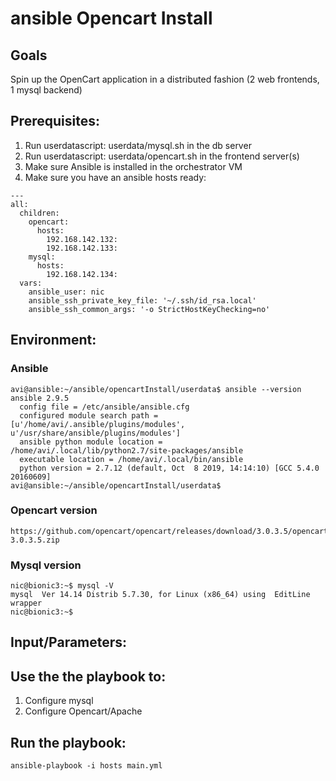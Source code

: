 # ansible Opencart Install

## Goals
Spin up the OpenCart application in a distributed fashion (2 web frontends, 1 mysql backend)

## Prerequisites:
1. Run userdatascript: userdata/mysql.sh in the db server
2. Run userdatascript: userdata/opencart.sh in the frontend server(s)
3. Make sure Ansible is installed in the orchestrator VM
4. Make sure you have an ansible hosts ready:
```
---
all:
  children:
    opencart:
      hosts:
        192.168.142.132:
        192.168.142.133:
    mysql:
      hosts:
        192.168.142.134:
  vars:
    ansible_user: nic
    ansible_ssh_private_key_file: '~/.ssh/id_rsa.local'
    ansible_ssh_common_args: '-o StrictHostKeyChecking=no'
```

## Environment:

### Ansible

```
avi@ansible:~/ansible/opencartInstall/userdata$ ansible --version
ansible 2.9.5
  config file = /etc/ansible/ansible.cfg
  configured module search path = [u'/home/avi/.ansible/plugins/modules', u'/usr/share/ansible/plugins/modules']
  ansible python module location = /home/avi/.local/lib/python2.7/site-packages/ansible
  executable location = /home/avi/.local/bin/ansible
  python version = 2.7.12 (default, Oct  8 2019, 14:14:10) [GCC 5.4.0 20160609]
avi@ansible:~/ansible/opencartInstall/userdata$

```

### Opencart version

```
https://github.com/opencart/opencart/releases/download/3.0.3.5/opencart-3.0.3.5.zip
```

### Mysql version

```
nic@bionic3:~$ mysql -V
mysql  Ver 14.14 Distrib 5.7.30, for Linux (x86_64) using  EditLine wrapper
nic@bionic3:~$
```

## Input/Parameters:

## Use the the playbook to:
1. Configure mysql
2. Configure Opencart/Apache

## Run the playbook:
```
ansible-playbook -i hosts main.yml
```
